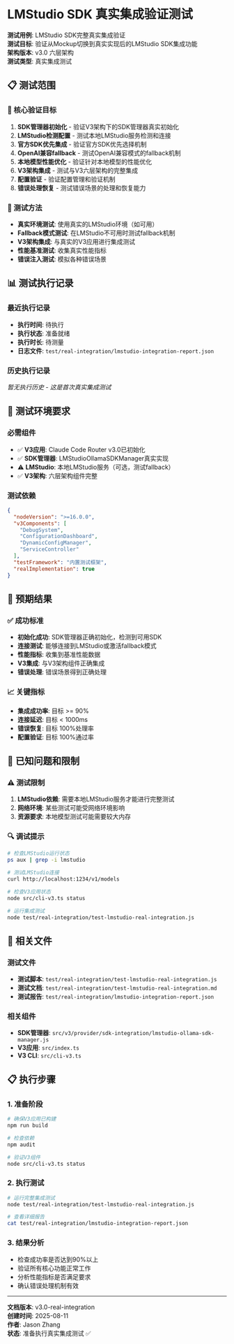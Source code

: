 # LMStudio SDK 真实集成验证测试

**测试用例**: LMStudio SDK完整真实集成验证  
**测试目标**: 验证从Mockup切换到真实实现后的LMStudio SDK集成功能  
**架构版本**: v3.0 六层架构  
**测试类型**: 真实集成测试  

## 📋 测试范围

### 🎯 核心验证目标
1. **SDK管理器初始化** - 验证V3架构下的SDK管理器真实初始化
2. **LMStudio检测配置** - 测试本地LMStudio服务检测和连接
3. **官方SDK优先集成** - 验证官方SDK优先选择机制
4. **OpenAI兼容fallback** - 测试OpenAI兼容模式的fallback机制
5. **本地模型性能优化** - 验证针对本地模型的性能优化
6. **V3架构集成** - 测试与V3六层架构的完整集成
7. **配置验证** - 验证配置管理和验证机制
8. **错误处理恢复** - 测试错误场景的处理和恢复能力

### 🧪 测试方法
- **真实环境测试**: 使用真实的LMStudio环境（如可用）
- **Fallback模式测试**: 在LMStudio不可用时测试fallback机制
- **V3架构集成**: 与真实的V3应用进行集成测试
- **性能基准测试**: 收集真实性能指标
- **错误注入测试**: 模拟各种错误场景

## 📊 测试执行记录

### 最近执行记录
- **执行时间**: 待执行
- **执行状态**: 准备就绪 
- **执行时长**: 待测量
- **日志文件**: `test/real-integration/lmstudio-integration-report.json`

### 历史执行记录
*暂无执行历史 - 这是首次真实集成测试*

## 🔧 测试环境要求

### 必需组件
- ✅ **V3应用**: Claude Code Router v3.0已初始化
- ✅ **SDK管理器**: LMStudioOllamaSDKManager真实实现
- ⚠️ **LMStudio**: 本地LMStudio服务（可选，测试fallback）
- ✅ **V3架构**: 六层架构组件完整

### 测试依赖
```json
{
  "nodeVersion": ">=16.0.0",
  "v3Components": [
    "DebugSystem",
    "ConfigurationDashboard", 
    "DynamicConfigManager",
    "ServiceController"
  ],
  "testFramework": "内置测试框架",
  "realImplementation": true
}
```

## 🎯 预期结果

### ✅ 成功标准
- **初始化成功**: SDK管理器正确初始化，检测到可用SDK
- **连接测试**: 能够连接到LMStudio或激活fallback模式
- **性能指标**: 收集到基准性能数据
- **V3集成**: 与V3架构组件正确集成
- **错误处理**: 错误场景得到正确处理

### 📈 关键指标
- **集成成功率**: 目标 >= 90%
- **连接延迟**: 目标 < 1000ms
- **错误恢复**: 目标 100%处理率
- **配置验证**: 目标 100%通过率

## 🚨 已知问题和限制

### ⚠️ 测试限制
1. **LMStudio依赖**: 需要本地LMStudio服务才能进行完整测试
2. **网络环境**: 某些测试可能受网络环境影响
3. **资源要求**: 本地模型测试可能需要较大内存

### 🔍 调试提示
```bash
# 检查LMStudio运行状态
ps aux | grep -i lmstudio

# 测试LMStudio连接
curl http://localhost:1234/v1/models

# 检查V3应用状态
node src/cli-v3.ts status

# 运行集成测试
node test/real-integration/test-lmstudio-real-integration.js
```

## 📝 相关文件

### 测试文件
- **测试脚本**: `test/real-integration/test-lmstudio-real-integration.js`
- **测试文档**: `test/real-integration/test-lmstudio-real-integration.md`
- **测试报告**: `test/real-integration/lmstudio-integration-report.json`

### 相关组件
- **SDK管理器**: `src/v3/provider/sdk-integration/lmstudio-ollama-sdk-manager.js`
- **V3应用**: `src/index.ts`
- **V3 CLI**: `src/cli-v3.ts`

## 📋 执行步骤

### 1. 准备阶段
```bash
# 确保V3应用已构建
npm run build

# 检查依赖
npm audit

# 验证V3组件
node src/cli-v3.ts status
```

### 2. 执行测试
```bash
# 运行完整集成测试
node test/real-integration/test-lmstudio-real-integration.js

# 查看详细报告
cat test/real-integration/lmstudio-integration-report.json
```

### 3. 结果分析
- 检查成功率是否达到90%以上
- 验证所有核心功能正常工作
- 分析性能指标是否满足要求
- 确认错误处理机制有效

---

**文档版本**: v3.0-real-integration  
**创建时间**: 2025-08-11  
**作者**: Jason Zhang  
**状态**: 准备执行真实集成测试 ✅
